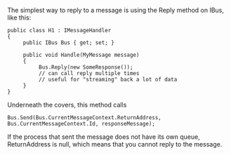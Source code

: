 <!--
title: "How to Reply to a Message? "
tags: 
-->

The simplest way to reply to a message is using the Reply method on IBus, like this:

    public class H1 : IMessageHandler
    {
         public IBus Bus { get; set; }

         public void Handle(MyMessage message)
         {
              Bus.Reply(new SomeResponse());
              // can call reply multiple times
              // useful for "streaming" back a lot of data
         }
    }

Underneath the covers, this method calls

    Bus.Send(Bus.CurrentMessageContext.ReturnAddress, Bus.CurrentMessageContext.Id, responseMessage);

If the process that sent the message does not have its own queue, ReturnAddress is null, which means that you cannot reply to the message.

